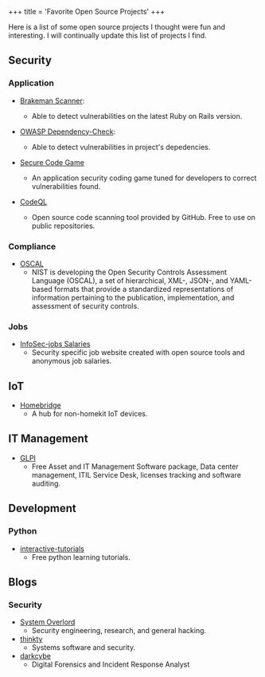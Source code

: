 +++
title = 'Favorite Open Source Projects'
+++

Here is a list of some open source projects I thought were fun and interesting. 
I will continually update this list of projects I find. 

## Security

### Application
- [Brakeman Scanner](https://brakemanscanner.org):
    - Able to detect vulnerabilities on the latest Ruby on Rails version.

- [OWASP Dependency-Check](https://dependencytrack.org):
    - Able to detect vulnerabilities in project's depedencies.

- [Secure Code Game](https://github.com/skills/secure-code-game)
    - An application security coding game tuned for developers to correct vulnerabilities found.

- [CodeQL](https://github.com/github/codeql)
    - Open source code scanning tool provided by GitHub. Free to use on public repositories.

### Compliance
- [OSCAL](https://github.com/usnistgov/OSCAL)
    - NIST is developing the Open Security Controls Assessment Language (OSCAL), a set of hierarchical, XML-, JSON-, and YAML-based formats that provide a standardized representations of information pertaining to the publication, implementation, and assessment of security controls.

### Jobs
- [InfoSec-jobs Salaries](https://infosec-jobs.com/salaries/)
    - Security specific job website created with open source tools and anonymous job salaries.

## IoT
- [Homebridge](https://github.com/homebridge/homebridge)
    - A hub for non-homekit IoT devices. 

## IT Management
- [GLPI](https://github.com/glpi-project/glpi)
    - Free Asset and IT Management Software package, Data center management, ITIL Service Desk, licenses tracking and software auditing.

## Development
### Python
- [interactive-tutorials](https://github.com/ronreiter/interactive-tutorials)
  - Free python learning tutorials. 

## Blogs
### Security
- [System Overlord](https://systemoverlord.com)
  - Security engineering, research, and general hacking.
- [thinkty](https://thinkty.net)
  - Systems software and security.
- [darkcybe](https://darkcybe.gitbook.io/darkcybe/)
  - Digital Forensics and Incident Response Analyst